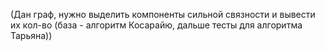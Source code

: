 (Дан граф, нужно выделить компоненты сильной связности и вывести их кол-во (база - алгоритм Косарайю, дальше тесты для алгоритма Тарьяна))